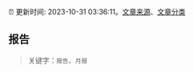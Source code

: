 :alarm_clock: 更新时间: 2023-10-31 03:36:11。[文章来源](/README.md)、[文章分类](/TAGS.md)

## 报告


> 关键字：`报告`、`月报`




